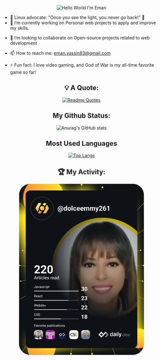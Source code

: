 <!-- <div align="center">
  <h1>Hello World I'm Eman! 👋</h1> 
   
</div>-->

<!-- **dolce-emmy/dolce-emmy** is a ✨ _special_ ✨ repository because its `README.md` (this file) appears on your GitHub profile.

Here are some ideas to get you started: -->

<div align="center">
 
  ![Hello World I'm Eman](header.gif)
</div>

- 🌌 Linux advocate: "Once you see the light, you never go back!" 🌟
- 🔭 I’m currently working on Personal web projects to apply and improve my skills.
<!-- - 🌱 I’m currently working on a react project called Luxevivre -->
- 👯 I’m looking to collaborate on Open-source projects related to web development
<!-- - 🤔 I’m looking for help with ... -->
<!-- - 💬 Ask me about HTML, CSS, Tailwind CSS, SCSS, JavaScript, React.js, Express.js, Node.js, and MongoDB. -->
- 📫 How to reach me: eman.yassin83@gmail.com
<!-- - 😄 Pronouns: ... -->
- ⚡ Fun fact: I love video gaming, and God of War is my all-time favorite game so far!

 <div align="center">
   
## 💡 A Quote:
[![Readme Quotes](https://quotes-github-readme.vercel.app/api?type=horizontal&theme=dark)](https://github.com/piyushsuthar/github-readme-quotes)

<div>


## My Github Status:

![Anurag's GitHub stats](https://github-readme-stats.vercel.app/api?username=dolce-emmy&show=reviews,prs_merged,prs_merged_percentage&theme=monokai)

## Most Used Languages
[![Top Langs](https://github-readme-stats.vercel.app/api/top-langs/?username=dolce-emmy&layout=donut-vertical)](https://github.com/anuraghazra/github-readme-stats)

</div>
 
 
 <!--  ## 👨‍💻 My Tech Stack:
[![Next.js, Svelte, Node.js, JavaScript, TypeScript, AWS, GCP, Solidity](https://skillicons.dev/icons?i=linux,git,nodejs,html,css,bootstrap,figma,js,react,mongodb,express)](https://skillicons.dev) -->

  
  ## 🏆 My Activity:
  
<p> <a href="https://app.daily.dev/dolceemmy261"><img src="https://github.com/dolce-emmy/dolce-emmy/blob/main/devcard.svg" width="400" alt= "Eman Yassin Mohamed Hassan's Dev Card"/></a> </p>
  



</div>



